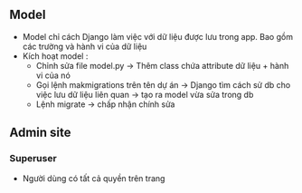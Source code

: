 ## Model 
- Model chỉ cách Django làm việc với dữ liệu được lưu trong app.  Bao gồm các trường và hành vi của dữ liệu 
- Kích hoạt model : 
    - Chỉnh sửa file model.py -> Thêm class chứa attribute dữ liệu + hành vi của nó
    - Gọi lệnh makmigrations trên tên dự án -> Django tìm cách sử db cho việc lưu dữ liệu liên quan -> tạo ra model vừa sửa trong db 
    - Lệnh migrate -> chấp nhận chính sửa

## Admin site 
### Superuser 
- Người dùng có tất cả quyền trên trang